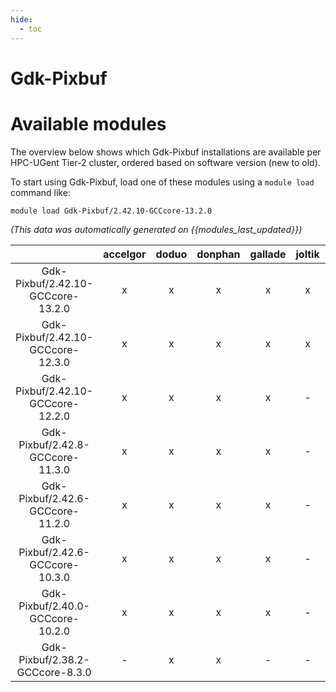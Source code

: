 ```yaml
---
hide:
  - toc
---
```


Gdk-Pixbuf
==========

# Available modules


The overview below shows which Gdk-Pixbuf installations are available per HPC-UGent Tier-2 cluster, ordered based on software version (new to old).

To start using Gdk-Pixbuf, load one of these modules using a `module load` command like:

```shell
module load Gdk-Pixbuf/2.42.10-GCCcore-13.2.0
```

*(This data was automatically generated on {{modules_last_updated}})*  

| |accelgor|doduo|donphan|gallade|joltik|shinx|skitty|
| :---: | :---: | :---: | :---: | :---: | :---: | :---: | :---: |
|Gdk-Pixbuf/2.42.10-GCCcore-13.2.0|x|x|x|x|x|x|x|
|Gdk-Pixbuf/2.42.10-GCCcore-12.3.0|x|x|x|x|x|x|x|
|Gdk-Pixbuf/2.42.10-GCCcore-12.2.0|x|x|x|x|-|-|-|
|Gdk-Pixbuf/2.42.8-GCCcore-11.3.0|x|x|x|x|-|-|-|
|Gdk-Pixbuf/2.42.6-GCCcore-11.2.0|x|x|x|x|-|-|-|
|Gdk-Pixbuf/2.42.6-GCCcore-10.3.0|x|x|x|x|-|-|-|
|Gdk-Pixbuf/2.40.0-GCCcore-10.2.0|x|x|x|x|-|-|-|
|Gdk-Pixbuf/2.38.2-GCCcore-8.3.0|-|x|x|-|-|-|-|

